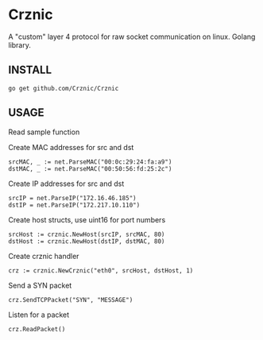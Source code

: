 # Crznic
A "custom" layer 4 protocol for raw socket communication on linux. Golang library.  

## INSTALL
```
go get github.com/Crznic/Crznic
```

## USAGE
Read sample function

Create MAC addresses for src and dst
```
srcMAC, _ := net.ParseMAC("00:0c:29:24:fa:a9")
dstMAC, _ := net.ParseMAC("00:50:56:fd:25:2c")
```

Create IP addresses for src and dst
```
srcIP = net.ParseIP("172.16.46.185")
dstIP = net.ParseIP("172.217.10.110")
```

Create host structs, use uint16 for port numbers
```
srcHost := crznic.NewHost(srcIP, srcMAC, 80)
dstHost := crznic.NewHost(dstIP, dstMAC, 80)
```

Create crznic handler
```
crz := crznic.NewCrznic("eth0", srcHost, dstHost, 1)
```

Send a SYN packet
```
crz.SendTCPPacket("SYN", "MESSAGE")
```

Listen for a packet
```
crz.ReadPacket()
```
